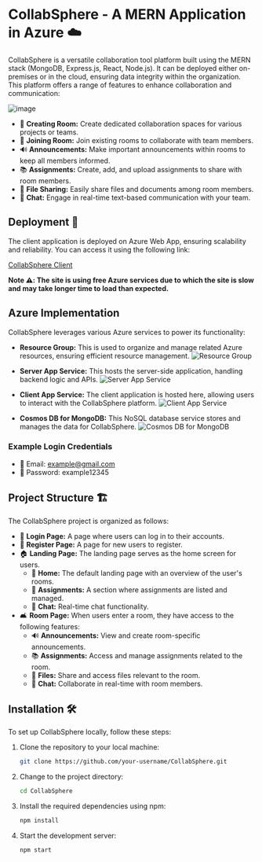 # CollabSphere - A MERN Application in Azure ☁️

CollabSphere is a versatile collaboration tool platform built using the MERN stack (MongoDB, Express.js, React, Node.js). It can be deployed either on-premises or in the cloud, ensuring data integrity within the organization. This platform offers a range of features to enhance collaboration and communication:

![image](https://github.com/sakshamgupta912/react-CollabSphere-client/assets/112967198/f55dd077-9190-4ef7-a183-89e39da51d03)

- 🏢 **Creating Room:** Create dedicated collaboration spaces for various projects or teams.
- 🚀 **Joining Room:** Join existing rooms to collaborate with team members.
- 🔊 **Announcements:** Make important announcements within rooms to keep all members informed.
- 📚 **Assignments:** Create, add, and upload assignments to share with room members.
- 📂 **File Sharing:** Easily share files and documents among room members.
- 💬 **Chat:** Engage in real-time text-based communication with your team.

## Deployment 🚀

The client application is deployed on Azure Web App, ensuring scalability and reliability. You can access it using the following link:

[CollabSphere Client](https://collabsphereclient.azurewebsites.net#/)

**Note ⚠️: The site is using free Azure services due to which the site is slow and may take longer time to load than expected.**



## Azure Implementation

CollabSphere leverages various Azure services to power its functionality:

- **Resource Group:** This is used to organize and manage related Azure resources, ensuring efficient resource management.
![Resource Group](https://github.com/sakshamgupta912/react-CollabSphere-client/assets/112967198/3c66c6db-015e-44a6-acec-65840b32983b)

- **Server App Service:** This hosts the server-side application, handling backend logic and APIs.
![Server App Service](https://github.com/sakshamgupta912/react-CollabSphere-client/assets/112967198/107f23b6-e38b-4229-8a90-fc889a4dd2b2)

- **Client App Service:** The client application is hosted here, allowing users to interact with the CollabSphere platform.
![Client App Service](https://github.com/sakshamgupta912/react-CollabSphere-client/assets/112967198/dfc8be42-d4aa-4d3f-90b6-caf5196871de)

- **Cosmos DB for MongoDB:** This NoSQL database service stores and manages the data for CollabSphere.
![Cosmos DB for MongoDB](https://github.com/sakshamgupta912/react-CollabSphere-client/assets/112967198/96f6b0b3-ee9e-4150-acd9-581ea4cc49ba)

### Example Login Credentials

- 📧 Email: example@gmail.com
- 🔑 Password: example12345

## Project Structure 🏗️

The CollabSphere project is organized as follows:

- 🚪 **Login Page:** A page where users can log in to their accounts.
- 📝 **Register Page:** A page for new users to register.
- 🏠 **Landing Page:** The landing page serves as the home screen for users.
  - 🏡 **Home:** The default landing page with an overview of the user's rooms.
  - 📅 **Assignments:** A section where assignments are listed and managed.
  - 💬 **Chat:** Real-time chat functionality.
- 🛋️ **Room Page:** When users enter a room, they have access to the following features:
  - 🔊 **Announcements:** View and create room-specific announcements.
  - 📚 **Assignments:** Access and manage assignments related to the room.
  - 📂 **Files:** Share and access files relevant to the room.
  - 💬 **Chat:** Collaborate in real-time with room members.

## Installation 🛠️

To set up CollabSphere locally, follow these steps:

1. Clone the repository to your local machine:

   ```bash
   git clone https://github.com/your-username/CollabSphere.git

2. Change to the project directory:

   ```bash
   cd CollabSphere

3. Install the required dependencies using npm:

   ```bash
   npm install
   
4. Start the development server:

   ```bash
   npm start
